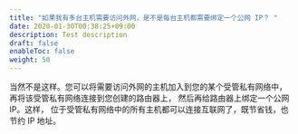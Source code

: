 ```yaml
---
title: "如果我有多台主机需要访问外网，是不是每台主机都需要绑定一个公网 IP？ "
date: 2020-01-30T00:38:25+09:00
description: Test description
draft: false
enableToc: false
weight: 50
---
```


当然不是这样。您可以将需要访问外网的主机加入到您的某个受管私有网络中， 再将该受管私有网络连接到您创建的路由器上， 然后再给路由器上绑定一个公网 IP。这样， 位于受管私有网络中的所有主机都可以连接互联网了，既节省钱，也节约 IP 地址。

